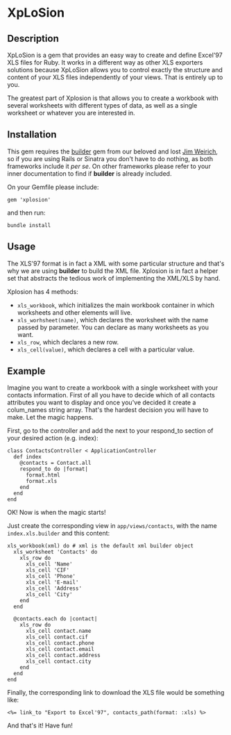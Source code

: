 XpLoSion
========

Description
---------------
XpLoSion is a gem that provides an easy way to create and define Excel'97 XLS files for Ruby. It works in a different way as other XLS exporters solutions because XpLoSion allows you to control exactly the structure and content of your XLS files independently of your views. That is entirely up to you.

The greatest part of Xplosion is that allows you to create a workbook with several worksheets with different types of data, as well as a single worksheet or whatever you are interested in.

Installation
---------------
This gem requires the [builder](https://github.com/jimweirich/builder) gem from our beloved and lost [Jim Weirich](https://github.com/jimweirich), so if you are using Rails or Sinatra you don't have to do nothing, as both frameworks include it *per se*. On other frameworks please refer to your inner documentation to find if **builder** is already included.

On your Gemfile please include:

    gem 'xplosion'

and then run:

    bundle install

Usage
---------
The XLS'97 format is in fact a XML with some particular structure and that's why we are using **builder** to build the XML file. Xplosion is in fact a helper set that abstracts the tedious work of implementing the XML/XLS by hand.

Xplosion has 4 methods:

* `xls_workbook`, which initializes the main workbook container in which worksheets and other elements will live.
* `xls_worhsheet(name)`, which declares the worksheet with the name passed by parameter. You can declare as many worksheets as you want.
* `xls_row`, which declares a new row.
* `xls_cell(value)`, which declares a cell with a particular value.

Example
---------
Imagine you want to create a workbook with a single worksheet with your contacts information. First of all you have to decide which of all contacts attributes you want to display and once you've decided it create a colum_names string array. That's the hardest decision you will have to make. Let the magic happens.

First, go to the controller and add the next to your respond_to section of your desired action (e.g. index):

    class ContactsController < ApplicationController
      def index
        @contacts = Contact.all
        respond_to do |format|
          format.html
          format.xls
        end
      end
    end

OK! Now is when the magic starts!

Just create the corresponding view in `app/views/contacts`, with the name `index.xls.builder` and this content:

    xls_workbook(xml) do # xml is the default xml builder object
      xls_worksheet 'Contacts' do
        xls_row do
          xls_cell 'Name'
          xls_cell 'CIF'
          xls_cell 'Phone'
          xls_cell 'E-mail'
          xls_cell 'Address'
          xls_cell 'City'
        end
      end

      @contacts.each do |contact|
        xls_row do
          xls_cell contact.name
          xls_cell contact.cif
          xls_cell contact.phone
          xls_cell contact.email
          xls_cell contact.address
          xls_cell contact.city
        end
      end
    end

Finally, the corresponding link to download the XLS file would be something like:

    <%= link_to "Export to Excel'97", contacts_path(format: :xls) %>

And that's it! Have fun!
